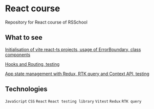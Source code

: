 # React course
Repository for React course of RSSchool

## What to see
[Initialisation of vite react-ts projects, usage of ErrorBoundary, class components](https://github.com/yuliaraitsyna/rsschool-react/pull/1)

[Hooks and Routing, testing](https://github.com/yuliaraitsyna/rsschool-react/pull/2)

[App state management with Redux, RTK query and Context API, testing](https://github.com/yuliaraitsyna/rsschool-react/pull/3)

## Technologies
`JavaScript` `CSS` `React` `React testing library` `Vitest` `Redux` `RTK query`
